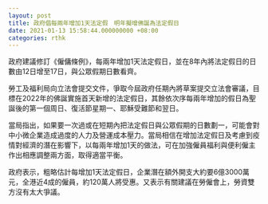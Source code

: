 ```yaml
---
layout: post
title: 政府倡每兩年增加1天法定假　明年擬增佛誕為法定假日
date: 2021-01-13 15:58:44.000000000 +08:00
categories: rthk
---
```


政府建議修訂《僱傭條例》，每兩年增加1天法定假日，並在8年內將法定假日的日數由12日增至17日，與公眾假期日數看齊。

勞工及福利局向立法會提交文件，爭取今屆政府任期內將草案提交立法會審議，目標在2022年的佛誕實施首天新增的法定假日，其餘依次序每兩年增加的假日為聖誕後的第一個周日、復活節星期一、耶穌受難節和翌日。

當局指出，如果要一次過或在短期內把法定假日與公眾假期的日數劃一，可能會對中小微企業造成過度的人力及營運成本壓力。當局相信在增加法定假日及考慮到疫情對經濟的潛在影響下，以每兩年增加1天的做法，可在加強僱員福利與便利僱主作出相應調整兩方面，取得適當平衡。

政府表示，粗略估計每增加1天法定假日，企業潛在額外開支大約要6億3000萬元，全港近4成的僱員，約120萬人將受惠。又表示有關建議在勞僱會上，勞資雙方沒有太大爭議。
